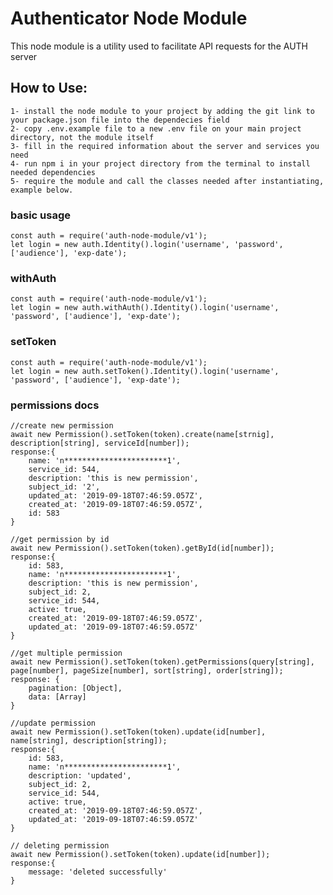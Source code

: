 # Authenticator Node Module

This node module is a utility used to facilitate API requests for the AUTH server 

## How to Use:
    1- install the node module to your project by adding the git link to your package.json file into the dependecies field
    2- copy .env.example file to a new .env file on your main project directory, not the module itself
    3- fill in the required information about the server and services you need
    4- run npm i in your project directory from the terminal to install needed dependencies
    5- require the module and call the classes needed after instantiating, example below.

### basic usage
```ecmascript 6
const auth = require('auth-node-module/v1');
let login = new auth.Identity().login('username', 'password', ['audience'], 'exp-date');
```

### withAuth
```ecmascript 6
const auth = require('auth-node-module/v1');
let login = new auth.withAuth().Identity().login('username', 'password', ['audience'], 'exp-date');
```

### setToken
```ecmascript 6
const auth = require('auth-node-module/v1');
let login = new auth.setToken().Identity().login('username', 'password', ['audience'], 'exp-date');
```

### permissions docs
```ecmascript 6
//create new permission
await new Permission().setToken(token).create(name[strnig], description[string], serviceId[number]);
response:{ 
    name: 'n***********************1',
    service_id: 544,
    description: 'this is new permission',
    subject_id: '2',
    updated_at: '2019-09-18T07:46:59.057Z',
    created_at: '2019-09-18T07:46:59.057Z',
    id: 583 
} 

//get permission by id
await new Permission().setToken(token).getById(id[number]);
response:{
    id: 583,
    name: 'n***********************1',
    description: 'this is new permission',
    subject_id: 2,
    service_id: 544,
    active: true,
    created_at: '2019-09-18T07:46:59.057Z',
    updated_at: '2019-09-18T07:46:59.057Z' 
}

//get multiple permission
await new Permission().setToken(token).getPermissions(query[string], page[number], pageSize[number], sort[string], order[string]);
response: { 
    pagination: [Object], 
    data: [Array] 
}

//update permission
await new Permission().setToken(token).update(id[number], name[string], description[string]);
response:{
    id: 583,
    name: 'n***********************1',
    description: 'updated',
    subject_id: 2,
    service_id: 544,
    active: true,
    created_at: '2019-09-18T07:46:59.057Z',
    updated_at: '2019-09-18T07:46:59.057Z' 
}

// deleting permission
await new Permission().setToken(token).update(id[number]);
response:{
    message: 'deleted successfully'
}
```